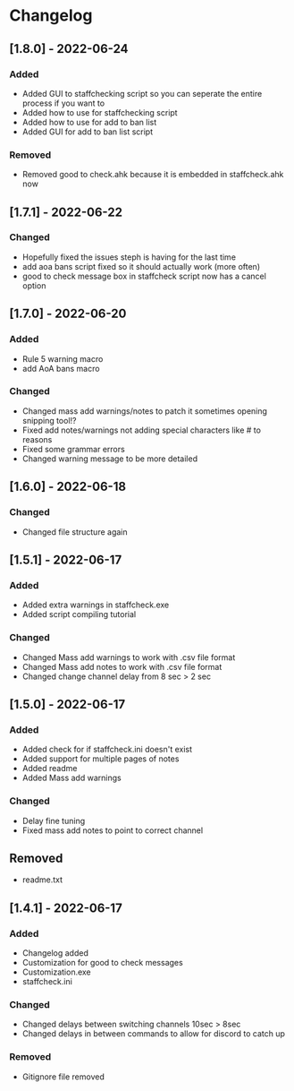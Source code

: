 # Changelog

## [1.8.0] - 2022-06-24

### Added
- Added GUI to staffchecking script so you can seperate the entire process if you want to
- Added how to use for staffchecking script
- Added how to use for add to ban list
- Added GUI for add to ban list script

### Removed
- Removed good to check.ahk because it is embedded in staffcheck.ahk now


## [1.7.1] - 2022-06-22

### Changed
- Hopefully fixed the issues steph is having for the last time
- add aoa bans script fixed so it should actually work (more often)
- good to check message box in staffcheck script now has a cancel option

## [1.7.0] - 2022-06-20

### Added
- Rule 5 warning macro
- add AoA bans macro

### Changed
- Changed mass add warnings/notes to patch it sometimes opening snipping tool!?
- Fixed add notes/warnings not adding special characters like # to reasons
- Fixed some grammar errors
- Changed warning message to be more detailed


## [1.6.0] - 2022-06-18

### Changed
- Changed file structure again


## [1.5.1] - 2022-06-17

### Added
- Added extra warnings in staffcheck.exe
- Added script compiling tutorial

### Changed
- Changed Mass add warnings to work with .csv file format
- Changed Mass add notes to work with .csv file format
- Changed change channel delay from 8 sec > 2 sec


## [1.5.0] - 2022-06-17

### Added
- Added check for if staffcheck.ini doesn't exist
- Added support for multiple pages of notes
- Added readme
- Added Mass add warnings

### Changed
- Delay fine tuning
- Fixed mass add notes to point to correct channel

## Removed
- readme.txt


## [1.4.1] - 2022-06-17

### Added
- Changelog added
- Customization for good to check messages
- Customization.exe
- staffcheck.ini

### Changed
- Changed delays between switching channels 10sec > 8sec
- Changed delays in between commands to allow for discord to catch up

### Removed
- Gitignore file removed
